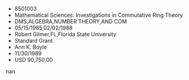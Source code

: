 
* 8501003
* Mathematical Sciences: Investigations in Commutative Ring Theory
* DMS,ALGEBRA,NUMBER THEORY,AND COM
* 05/15/1985,02/02/1988
* Robert Gilmer,FL,Florida State University
* Standard Grant
* Ann K. Boyle
* 11/30/1989
* USD 90,750.00

nan
